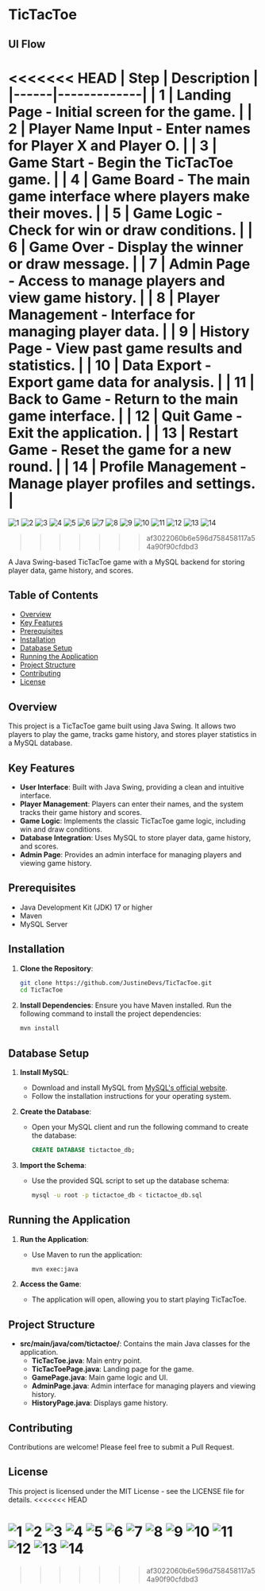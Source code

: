# TicTacToe
## UI Flow
<<<<<<< HEAD
| Step | Description |
|------|-------------|
| 1 | Landing Page - Initial screen for the game. |
| 2 | Player Name Input - Enter names for Player X and Player O. |
| 3 | Game Start - Begin the TicTacToe game. |
| 4 | Game Board - The main game interface where players make their moves. |
| 5 | Game Logic - Check for win or draw conditions. |
| 6 | Game Over - Display the winner or draw message. |
| 7 | Admin Page - Access to manage players and view game history. |
| 8 | Player Management - Interface for managing player data. |
| 9 | History Page - View past game results and statistics. |
| 10 | Data Export - Export game data for analysis. |
| 11 | Back to Game - Return to the main game interface. |
| 12 | Quit Game - Exit the application. |
| 13 | Restart Game - Reset the game for a new round. |
| 14 | Profile Management - Manage player profiles and settings. |
=======
![1](https://github.com/user-attachments/assets/382f9134-6455-492e-995e-835a1d55cd95)
![2](https://github.com/user-attachments/assets/07423588-0032-42a5-aca3-da47b7355bb0)
![3](https://github.com/user-attachments/assets/2d61a916-ede6-4a83-8343-cf7434d0ea52)
![4](https://github.com/user-attachments/assets/6340b793-20bb-4c5e-9da1-507d35041f49)
![5](https://github.com/user-attachments/assets/b637b5ce-5fd8-4bbc-81bb-728973eb6d21)
![6](https://github.com/user-attachments/assets/4f53dd56-a09c-432a-bd26-236102be97ce)
![7](https://github.com/user-attachments/assets/5ad17bae-e928-4a6c-865e-908a4b1cad43)
![8](https://github.com/user-attachments/assets/00201f3d-90de-4474-91d2-8265103d8f23)
![9](https://github.com/user-attachments/assets/a578f7cc-ab00-4235-8778-dbb602cf4798)
![10](https://github.com/user-attachments/assets/b26ab404-77f1-4afc-b58a-18bfce1c8ad6)
![11](https://github.com/user-attachments/assets/16f5efc7-568a-44a7-8cf4-e687e8247503)
![12](https://github.com/user-attachments/assets/059a1861-bfa1-4dda-a241-e4ec3931fec2)
![13](https://github.com/user-attachments/assets/6b31fe77-c102-49d5-9512-f4bc3198f385)
![14](https://github.com/user-attachments/assets/d8d9f624-0100-43d6-a2ef-114e437c1c4b)
>>>>>>> af3022060b6e596d758458117a54a90f90cfdbd3

A Java Swing-based TicTacToe game with
 a MySQL backend for storing player data, game history, and scores.

## Table of Contents
- [Overview](#overview)
- [Key Features](#key-features)
- [Prerequisites](#prerequisites)
- [Installation](#installation)
- [Database Setup](#database-setup)
- [Running the Application](#running-the-application)
- [Project Structure](#project-structure)
- [Contributing](#contributing)
- [License](#license)

## Overview
This project is a TicTacToe game built using Java Swing. It allows two players to play the game, tracks game history, and stores player statistics in a MySQL database.

## Key Features
- **User Interface**: Built with Java Swing, providing a clean and intuitive interface.
- **Player Management**: Players can enter their names, and the system tracks their game history and scores.
- **Game Logic**: Implements the classic TicTacToe game logic, including win and draw conditions.
- **Database Integration**: Uses MySQL to store player data, game history, and scores.
- **Admin Page**: Provides an admin interface for managing players and viewing game history.

## Prerequisites
- Java Development Kit (JDK) 17 or higher
- Maven
- MySQL Server

## Installation
1. **Clone the Repository**:
   ```bash
   git clone https://github.com/JustineDevs/TicTacToe.git
   cd TicTacToe
   ```

2. **Install Dependencies**:
   Ensure you have Maven installed. Run the following command to install the project dependencies:
   ```bash
   mvn install
   ```

## Database Setup
1. **Install MySQL**:
   - Download and install MySQL from [MySQL's official website](https://dev.mysql.com/downloads/).
   - Follow the installation instructions for your operating system.

2. **Create the Database**:
   - Open your MySQL client and run the following command to create the database:
     ```sql
     CREATE DATABASE tictactoe_db;
     ```

3. **Import the Schema**:
   - Use the provided SQL script to set up the database schema:
     ```bash
     mysql -u root -p tictactoe_db < tictactoe_db.sql
     ```

## Running the Application
1. **Run the Application**:
   - Use Maven to run the application:
     ```bash
     mvn exec:java
     ```

2. **Access the Game**:
   - The application will open, allowing you to start playing TicTacToe.

## Project Structure
- **src/main/java/com/tictactoe/**: Contains the main Java classes for the application.
  - **TicTacToe.java**: Main entry point.
  - **TicTacToePage.java**: Landing page for the game.
  - **GamePage.java**: Main game logic and UI.
  - **AdminPage.java**: Admin interface for managing players and viewing history.
  - **HistoryPage.java**: Displays game history.

## Contributing
Contributions are welcome! Please feel free to submit a Pull Request.

## License
This project is licensed under the MIT License - see the LICENSE file for details. 
<<<<<<< HEAD

![1](https://github.com/user-attachments/assets/382f9134-6455-492e-995e-835a1d55cd95)
![2](https://github.com/user-attachments/assets/07423588-0032-42a5-aca3-da47b7355bb0)
![3](https://github.com/user-attachments/assets/2d61a916-ede6-4a83-8343-cf7434d0ea52)
![4](https://github.com/user-attachments/assets/6340b793-20bb-4c5e-9da1-507d35041f49)
![5](https://github.com/user-attachments/assets/b637b5ce-5fd8-4bbc-81bb-728973eb6d21)
![6](https://github.com/user-attachments/assets/4f53dd56-a09c-432a-bd26-236102be97ce)
![7](https://github.com/user-attachments/assets/5ad17bae-e928-4a6c-865e-908a4b1cad43)
![8](https://github.com/user-attachments/assets/00201f3d-90de-4474-91d2-8265103d8f23)
![9](https://github.com/user-attachments/assets/a578f7cc-ab00-4235-8778-dbb602cf4798)
![10](https://github.com/user-attachments/assets/b26ab404-77f1-4afc-b58a-18bfce1c8ad6)
![11](https://github.com/user-attachments/assets/16f5efc7-568a-44a7-8cf4-e687e8247503)
![12](https://github.com/user-attachments/assets/059a1861-bfa1-4dda-a241-e4ec3931fec2)
![13](https://github.com/user-attachments/assets/6b31fe77-c102-49d5-9512-f4bc3198f385)
![14](https://github.com/user-attachments/assets/d8d9f624-0100-43d6-a2ef-114e437c1c4b)
=======
>>>>>>> af3022060b6e596d758458117a54a90f90cfdbd3
